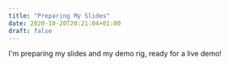 ```yaml
---
title: "Preparing My Slides"
date: 2020-10-20T20:21:04+01:00
draft: false
---
```


I'm preparing my slides and my demo rig, ready for a live demo!
